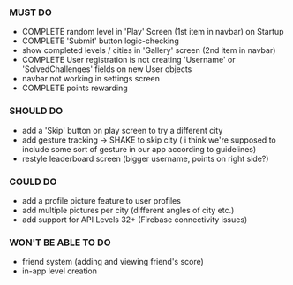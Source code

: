 

### MUST DO
- COMPLETE random level in 'Play' Screen (1st item in navbar) on Startup
- COMPLETE 'Submit' button logic-checking
- show completed levels / cities in 'Gallery' screen (2nd item in navbar)
- COMPLETE User registration is not creating 'Username' or 'SolvedChallenges' fields on new User objects
- navbar not working in settings screen
- COMPLETE points rewarding

### SHOULD DO
- add a 'Skip' button on play screen to try a different city
- add gesture tracking -> SHAKE to skip city ( i think we're supposed to include some sort of gesture in our app according to guidelines)
- restyle leaderboard screen (bigger username, points on right side?)



### COULD DO
- add a profile picture feature to user profiles
- add multiple pictures per city (different angles of city etc.)
- add support for API Levels 32+ (Firebase connectivity issues)


### WON'T BE ABLE TO DO
- friend system (adding and viewing friend's score)
- in-app level creation
